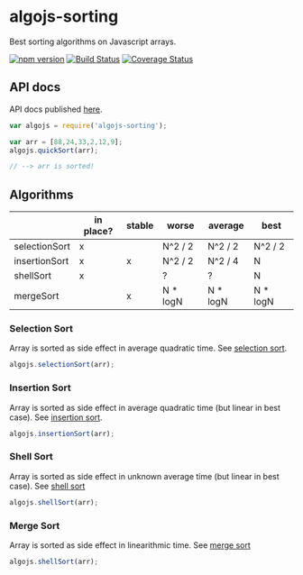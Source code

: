 # algojs-sorting
Best sorting algorithms on Javascript arrays.

[![npm version][npm-image]][npm-url] [![Build Status][travis-image]][travis-url] [![Coverage Status][coveralls-image]][coveralls-url]


## API docs
API docs published <a href="http://angiolep.github.io/algojs-sorting" target="_blank">here</a>.


```javascript
var algojs = require('algojs-sorting');

var arr = [88,24,33,2,12,9];
algojs.quickSort(arr);

// --> arr is sorted!
```


## Algorithms

|              | in place? | stable | worse    | average  | best     |
---------------|-----------|--------|----------|----------|----------|  
|selectionSort | x         |        | N^2 / 2  | N^2 / 2  | N^2 / 2  |
|insertionSort | x         | x      | N^2 / 2  | N^2 / 4  | N        |
|shellSort     | x         |        | ?        | ?        | N        |
|mergeSort     |           | x      | N * logN | N * logN | N * logN |



### Selection Sort
Array is sorted as side effect in average quadratic time. See [selection sort](https://en.wikipedia.org/wiki/Selection_sort).

```javascript
algojs.selectionSort(arr);
```


### Insertion Sort
Array is sorted as side effect in average quadratic time (but linear in best case). See [insertion sort](https://en.wikipedia.org/wiki/Insertion_sort).

```javascript
algojs.insertionSort(arr);
```

### Shell Sort
Array is sorted as side effect in unknown average time (but linear in best case). See [shell sort](https://en.wikipedia.org/wiki/Shell_sort) 

```javascript
algojs.shellSort(arr);
```

### Merge Sort
Array is sorted as side effect in linearithmic time. See [merge sort](https://en.wikipedia.org/wiki/Merge_sort) 

```javascript
algojs.shellSort(arr);
```



[npm-image]: https://badge.fury.io/js/algojs-sorting.svg
[npm-url]: https://badge.fury.io/js/algojs-sorting

[travis-image]: https://travis-ci.org/angiolep/algojs-sorting.svg?branch=master
[travis-url]: https://travis-ci.org/angiolep/algojs-sorting

[coveralls-image]: https://coveralls.io/repos/github/angiolep/algojs-sorting/badge.svg?branch=master
[coveralls-url]: https://coveralls.io/github/angiolep/algojs-sorting?branch=master


